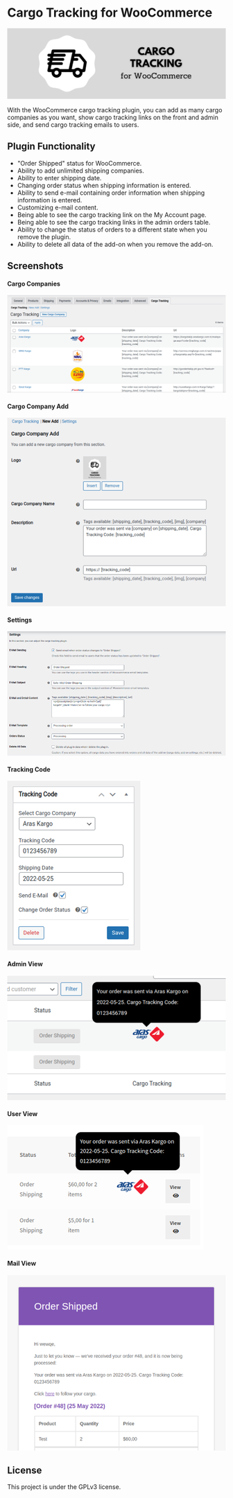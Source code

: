 # Cargo Tracking for WooCommerce

![](screenshots/banner-1544x500.png)

With the WooCommerce cargo tracking plugin, you can add as many cargo companies as you want, show cargo tracking links on the front and admin side, and send cargo tracking emails to users.

## Plugin Functionality

- "Order Shipped" status for WooCommerce.
- Ability to add unlimited shipping companies.
- Ability to enter shipping date.
- Changing order status when shipping information is entered.
- Ability to send e-mail containing order information when shipping information is entered.
- Customizing e-mail content.
- Being able to see the cargo tracking link on the My Account page.
- Being able to see the cargo tracking links in the admin orders table.
- Ability to change the status of orders to a different state when you remove the plugin.
- Ability to delete all data of the add-on when you remove the add-on.

## Screenshots

#### Cargo Companies

![](screenshots/screenshot-1.png)

#### Cargo Company Add

![](screenshots/screenshot-2.png)

#### Settings

![](screenshots/screenshot-3.png)

#### Tracking Code

![](screenshots/screenshot-4.png)

#### Admin View

![](screenshots/screenshot-5.png)

#### User View

![](screenshots/screenshot-6.png)

#### Mail View

![](screenshots/screenshot-7.png)

## License

This project is under the GPLv3 license.
